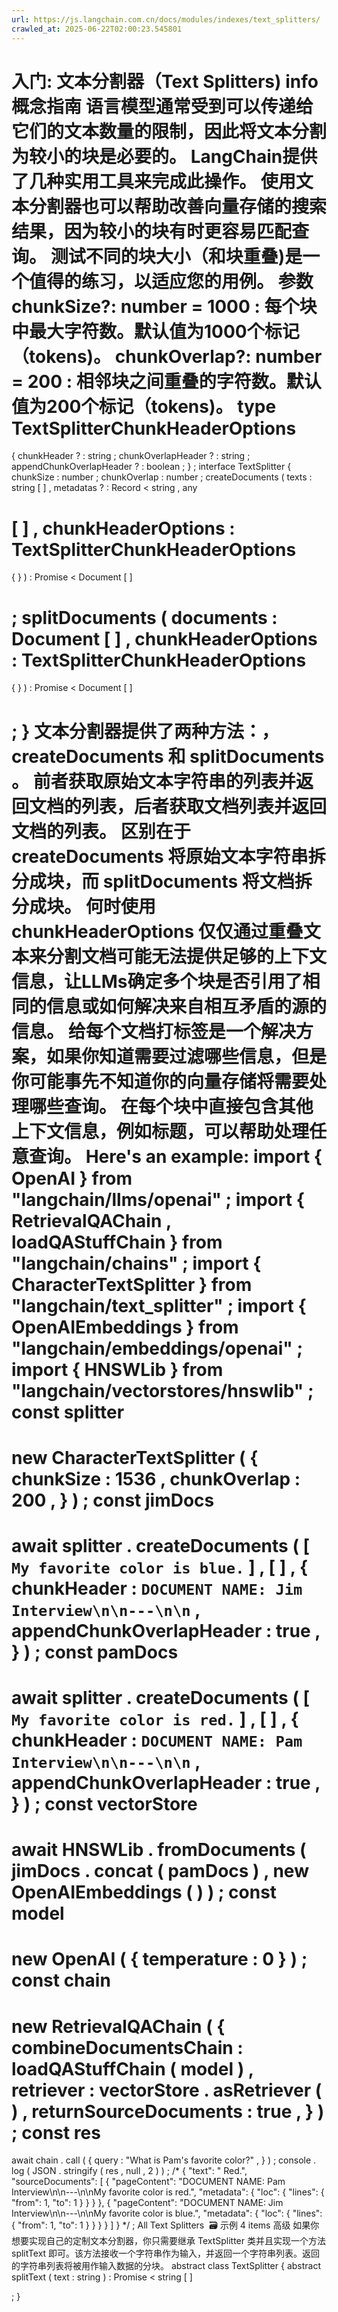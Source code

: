 ```yaml
---
url: https://js.langchain.com.cn/docs/modules/indexes/text_splitters/
crawled_at: 2025-06-22T02:00:23.545801
---
```


入门: 文本分割器（Text Splitters)
info
概念指南
语言模型通常受到可以传递给它们的文本数量的限制，因此将文本分割为较小的块是必要的。
LangChain提供了几种实用工具来完成此操作。
使用文本分割器也可以帮助改善向量存储的搜索结果，因为较小的块有时更容易匹配查询。
测试不同的块大小（和块重叠)是一个值得的练习，以适应您的用例。
参数
​
chunkSize?: number = 1000
: 每个块中最大字符数。默认值为1000个标记（tokens)。
chunkOverlap?: number = 200
: 相邻块之间重叠的字符数。默认值为200个标记（tokens)。
type
TextSplitterChunkHeaderOptions
=
{
chunkHeader
?
:
string
;
chunkOverlapHeader
?
:
string
;
appendChunkOverlapHeader
?
:
boolean
;
}
;
interface
TextSplitter
{
chunkSize
:
number
;
chunkOverlap
:
number
;
createDocuments
(
texts
:
string
[
]
,
metadatas
?
:
Record
<
string
,
any
>
[
]
,
chunkHeaderOptions
:
TextSplitterChunkHeaderOptions
=
{
}
)
:
Promise
<
Document
[
]
>
;
splitDocuments
(
documents
:
Document
[
]
,
chunkHeaderOptions
:
TextSplitterChunkHeaderOptions
=
{
}
)
:
Promise
<
Document
[
]
>
;
}
文本分割器提供了两种方法：，
createDocuments
和
splitDocuments
。
前者获取原始文本字符串的列表并返回文档的列表，后者获取文档列表并返回文档的列表。
区别在于
createDocuments
将原始文本字符串拆分成块，而
splitDocuments
将文档拆分成块。
何时使用
chunkHeaderOptions
​
仅仅通过重叠文本来分割文档可能无法提供足够的上下文信息，让LLMs确定多个块是否引用了相同的信息或如何解决来自相互矛盾的源的信息。
给每个文档打标签是一个解决方案，如果你知道需要过滤哪些信息，但是你可能事先不知道你的向量存储将需要处理哪些查询。
在每个块中直接包含其他上下文信息，例如标题，可以帮助处理任意查询。
Here's an example:
import
{
OpenAI
}
from
"langchain/llms/openai"
;
import
{
RetrievalQAChain
,
loadQAStuffChain
}
from
"langchain/chains"
;
import
{
CharacterTextSplitter
}
from
"langchain/text_splitter"
;
import
{
OpenAIEmbeddings
}
from
"langchain/embeddings/openai"
;
import
{
HNSWLib
}
from
"langchain/vectorstores/hnswlib"
;
const
splitter
=
new
CharacterTextSplitter
(
{
chunkSize
:
1536
,
chunkOverlap
:
200
,
}
)
;
const
jimDocs
=
await
splitter
.
createDocuments
(
[
`
My favorite color is blue.
`
]
,
[
]
,
{
chunkHeader
:
`
DOCUMENT NAME: Jim Interview\n\n---\n\n
`
,
appendChunkOverlapHeader
:
true
,
}
)
;
const
pamDocs
=
await
splitter
.
createDocuments
(
[
`
My favorite color is red.
`
]
,
[
]
,
{
chunkHeader
:
`
DOCUMENT NAME: Pam Interview\n\n---\n\n
`
,
appendChunkOverlapHeader
:
true
,
}
)
;
const
vectorStore
=
await
HNSWLib
.
fromDocuments
(
jimDocs
.
concat
(
pamDocs
)
,
new
OpenAIEmbeddings
(
)
)
;
const
model
=
new
OpenAI
(
{
temperature
:
0
}
)
;
const
chain
=
new
RetrievalQAChain
(
{
combineDocumentsChain
:
loadQAStuffChain
(
model
)
,
retriever
:
vectorStore
.
asRetriever
(
)
,
returnSourceDocuments
:
true
,
}
)
;
const
res
=
await
chain
.
call
(
{
query
:
"What is Pam's favorite color?"
,
}
)
;
console
.
log
(
JSON
.
stringify
(
res
,
null
,
2
)
)
;
/*
{
"text": " Red.",
"sourceDocuments": [
{
"pageContent": "DOCUMENT NAME: Pam Interview\n\n---\n\nMy favorite color is red.",
"metadata": {
"loc": {
"lines": {
"from": 1,
"to": 1
}
}
}
},
{
"pageContent": "DOCUMENT NAME: Jim Interview\n\n---\n\nMy favorite color is blue.",
"metadata": {
"loc": {
"lines": {
"from": 1,
"to": 1
}
}
}
}
]
}
*/
;
All Text Splitters
​
🗃️
示例
4 items
高级
​
如果你想要实现自己的定制文本分割器，你只需要继承
TextSplitter
类并且实现一个方法
splitText
即可。该方法接收一个字符串作为输入，并返回一个字符串列表。返回的字符串列表将被用作输入数据的分块。
abstract
class
TextSplitter
{
abstract
splitText
(
text
:
string
)
:
Promise
<
string
[
]
>
;
}